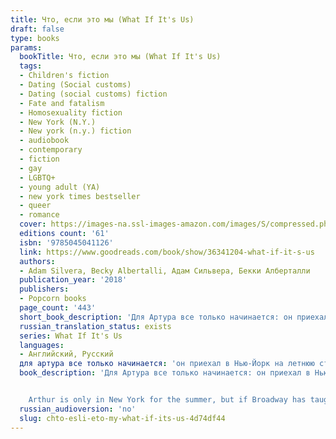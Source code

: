 ```yaml
---
title: Что, если это мы (What If It's Us)
draft: false
type: books
params:
  bookTitle: Что, если это мы (What If It's Us)
  tags:
  - Children's fiction
  - Dating (Social customs)
  - Dating (social customs) fiction
  - Fate and fatalism
  - Homosexuality fiction
  - New York (N.Y.)
  - New york (n.y.) fiction
  - audiobook
  - contemporary
  - fiction
  - gay
  - LGBTQ+
  - young adult (YA)
  - new york times bestseller
  - queer
  - romance
  cover: https://images-na.ssl-images-amazon.com/images/S/compressed.photo.goodreads.com/books/1526557760i/36341204.jpg
  editions count: '61'
  isbn: '9785045041126'
  link: https://www.goodreads.com/book/show/36341204-what-if-it-s-us
  authors:
  - Adam Silvera, Becky Albertalli, Адам Сильвера, Бекки Алберталли
  publication_year: '2018'
  publishers:
  - Popcorn books
  page_count: '443'
  short_book_description: 'Для Артура все только начинается: он приехал в Нью-Йорк на летнюю стажировку и мечтает попасть на все свои любимые бродвейские шоу...'
  russian_translation_status: exists
  series: What If It's Us
  languages:
  - Английский, Русский
  для артура все только начинается: 'он приехал в Нью-Йорк на летнюю стажировку и мечтает попасть на все свои любимые бродвейские шоу.У Бена каникулы не задались: он недавно пережил расставание и, вместо того чтобы писать свою книгу, вынужден ходить на дополнительные занятия.Однако мимолетная встреча в почтовом отделении переворачивает их жизни с ног на голову. Что, если они никогда не найдут друг друга в огромном мегаполисе? А что, если найдут... но все пойдет не так, как в великих мюзиклах о любви?'
  book_description: 'Для Артура все только начинается: он приехал в Нью-Йорк на летнюю стажировку и мечтает попасть на все свои любимые бродвейские шоу.У Бена каникулы не задались: он недавно пережил расставание и, вместо того чтобы писать свою книгу, вынужден ходить на дополнительные занятия.Однако мимолетная встреча в почтовом отделении переворачивает их жизни с ног на голову. Что, если они никогда не найдут друг друга в огромном мегаполисе? А что, если найдут... но все пойдет не так, как в великих мюзиклах о любви?


    Arthur is only in New York for the summer, but if Broadway has taught him anything, it’s that the universe can deliver a showstopping romance when you least expect it.Ben thinks the universe needs to mind its business. If the universe had his back, he wouldn’t be on his way to the post office carrying a box of his ex-boyfriend’s things.But when Arthur and Ben meet-cute at the post office, what exactly does the universe have in store for them?Maybe nothing. After all, they get separated.Maybe everything. After all, they get reunited.But what if they can’t quite nail a first date . . . or a second first date . . . or a third?What if Arthur tries too hard to make it work . . . and Ben doesn’t try hard enough?What if life really isn’t like a Broadway play?But what if it is?'
  russian_audioversion: 'no'
  slug: chto-esli-eto-my-what-if-its-us-4d74df44
---
```

